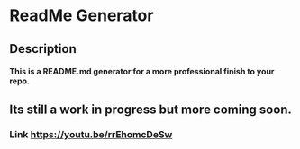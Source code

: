 # ReadMe Generator

## Description
#### This is a README.md generator for a more professional finish to your repo.

## Its still a work in progress but more coming soon.

### Link https://youtu.be/rrEhomcDeSw

